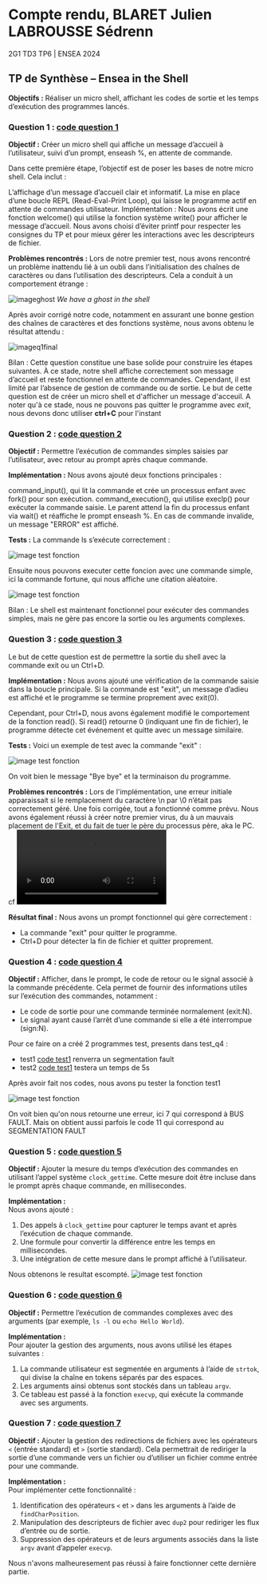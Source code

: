 # Compte rendu, BLARET Julien LABROUSSE Sédrenn
2G1 TD3 TP6 | ENSEA 2024

## TP de Synthèse – Ensea in the Shell

**Objectifs :** Réaliser un micro shell, affichant les codes de sortie et les temps d’exécution
des programmes lancés.


### Question 1 : [code question 1](../enseash/question1.c)

**Objectif :** Créer un micro shell qui affiche un message d’accueil à l’utilisateur, suivi d’un prompt, enseash %, en attente de commande.

Dans cette première étape, l’objectif est de poser les bases de notre micro shell. Cela inclut :

L’affichage d’un message d’accueil clair et informatif.
La mise en place d’une boucle REPL (Read-Eval-Print Loop), qui laisse le programme actif en attente de commandes utilisateur.
Implémentation :
Nous avons écrit une fonction welcome() qui utilise la fonction système write() pour afficher le message d’accueil. Nous avons choisi d’éviter printf pour respecter les consignes du TP et pour mieux gérer les interactions avec les descripteurs de fichier.

**Problèmes rencontrés :**
Lors de notre premier test, nous avons rencontré un problème inattendu lié à un oubli dans l’initialisation des chaînes de caractères ou dans l’utilisation des descripteurs. Cela a conduit à un comportement étrange :

![imageghost](photos/Q1_ghost.jpeg)
_We have a ghost in the shell_

Après avoir corrigé notre code, notamment en assurant une bonne gestion des chaînes de caractères et des fonctions système, nous avons obtenu le résultat attendu :

![imageq1final](photos/q1final.png)

Bilan :
Cette question constitue une base solide pour construire les étapes suivantes. À ce stade, notre shell affiche correctement son message d’accueil et reste fonctionnel en attente de commandes. Cependant, il est limité par l’absence de gestion de commande ou de sortie.
Le but de cette question est de créer un micro shell et d'afficher un message d'acceuil. 
A noter qu'à ce stade, nous ne pouvons pas quitter le programme avec *exit*, nous devons donc utiliser **ctrl+C** pour l'instant


### Question 2 : [code question 2](../enseash/question2.c)

**Objectif :** Permettre l’exécution de commandes simples saisies par l’utilisateur, avec retour au prompt après chaque commande.

**Implémentation :**
Nous avons ajouté deux fonctions principales :

command_input(), qui lit la commande et crée un processus enfant avec fork() pour son exécution.
command_execution(), qui utilise execlp() pour exécuter la commande saisie.
Le parent attend la fin du processus enfant via wait() et réaffiche le prompt enseash %. En cas de commande invalide, un message "ERROR" est affiché.

**Tests :**
La commande ls s’exécute correctement :

![image test fonction](photos/q2_test_avec_execlp_marche.png)

Ensuite nous pouvons executer cette foncion avec une commande simple, ici la commande fortune, qui nous affiche une citation aléatoire. 

![image test fonction](photos/q2_Marche.png)

Bilan :
Le shell est maintenant fonctionnel pour exécuter des commandes simples, mais ne gère pas encore la sortie ou les arguments complexes.


### Question 3 : [code question 3](../enseash/question3.c)

Le but de cette question est de permettre la sortie du shell avec la commande exit ou un Ctrl+D.

**Implémentation :**
Nous avons ajouté une vérification de la commande saisie dans la boucle principale. Si la commande est "exit", un message d’adieu est affiché et le programme se termine proprement avec exit(0).

Cependant, pour Ctrl+D, nous avons également modifié le comportement de la fonction read(). Si read() retourne 0 (indiquant une fin de fichier), le programme détecte cet événement et quitte avec un message similaire.

**Tests :**
Voici un exemple de test avec la commande "exit" :

![image test fonction](photos/q3.png)

On voit bien le message "Bye bye" et la terminaison du programme.


**Problèmes rencontrés :**
Lors de l'implémentation, une erreur initiale apparaissait si le remplacement du caractère \n par \0 n’était pas correctement géré. Une fois corrigée, tout a fonctionné comme prévu.
Nous avons également réussi à créer notre premier virus, du à un mauvais placement de l'Exit, et du fait de tuer le père du processus père, aka le PC. 
cf ![Virus](photos/q4_virus.mp4)

**Résultat final :**
Nous avons un prompt fonctionnel qui gère correctement :
  - La commande "exit" pour quitter le programme.
  - Ctrl+D pour détecter la fin de fichier et quitter proprement.
    

### Question 4 : [code question 4](../enseash/question4.c)

**Objectif :** Afficher, dans le prompt, le code de retour ou le signal associé à la commande précédente. Cela permet de fournir des informations utiles sur l’exécution des commandes, notamment :

  - Le code de sortie pour une commande terminée normalement (exit:N).
  - Le signal ayant causé l’arrêt d’une commande si elle a été interrompue (sign:N).

Pour ce faire on a créé 2 programmes test, presents dans test_q4 :
  - test1 [code test1](../test_q4/test1.c) renverra un segmentation fault
  - test2 [code test1](../test_q4/test2.c) testera un temps de 5s

Après avoir fait nos codes, nous avons pu tester la fonction test1

![image test fonction](photos/q4.png)

On voit bien qu'on nous retourne une erreur, ici 7 qui correspond à BUS FAULT. Mais on obtient aussi parfois le code 11 qui correspond au SEGMENTATION FAULT


### Question 5 : [code question 5](../enseash/question5.c)  

**Objectif :** Ajouter la mesure du temps d’exécution des commandes en utilisant l’appel système `clock_gettime`. Cette mesure doit être incluse dans le prompt après chaque commande, en millisecondes.

**Implémentation :**  
Nous avons ajouté :
1. Des appels à `clock_gettime` pour capturer le temps avant et après l’exécution de chaque commande.
2. Une formule pour convertir la différence entre les temps en millisecondes.
3. Une intégration de cette mesure dans le prompt affiché à l’utilisateur.

Nous obtenons le resultat escompté.
![image test fonction](photos/q5.png)

### Question 6 : [code question 6](../enseash/question6.c)

**Objectif :** Permettre l’exécution de commandes complexes avec des arguments (par exemple, `ls -l` ou `echo Hello World`).  

**Implémentation :**  
Pour ajouter la gestion des arguments, nous avons utilisé les étapes suivantes :
1. La commande utilisateur est segmentée en arguments à l’aide de `strtok`, qui divise la chaîne en tokens séparés par des espaces.
2. Les arguments ainsi obtenus sont stockés dans un tableau `argv`.
3. Ce tableau est passé à la fonction `execvp`, qui exécute la commande avec ses arguments.

### Question 7 : [code question 7](../enseash/question7.c)

**Objectif :** Ajouter la gestion des redirections de fichiers avec les opérateurs `<` (entrée standard) et `>` (sortie standard). Cela permettrait de rediriger la sortie d’une commande vers un fichier ou d’utiliser un fichier comme entrée pour une commande.  

**Implémentation :**  
Pour implémenter cette fonctionnalité :  
1. Identification des opérateurs `<` et `>` dans les arguments à l’aide de `findCharPosition`.  
2. Manipulation des descripteurs de fichier avec `dup2` pour rediriger les flux d’entrée ou de sortie.  
3. Suppression des opérateurs et de leurs arguments associés dans la liste `argv` avant d’appeler `execvp`.  

Nous n'avons malheuresement pas réussi à faire fonctionner cette dernière partie.





